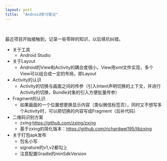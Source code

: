 ```yaml
---
layout: post
title:  "Android学习笔记" 
---
```


<br />

最近项目开始接触到，记录一些零碎的知识，以后填坑纠错。

 - 关于工具
   - Android Studio
 - 关于Layout
   - Android的View和Activity的耦合度很小，View用xml文件实现，多个View可以组合成一定的布局，即Layout
 - Activity的认识
   - Activity的切换与画面之间的传参（引入Intent声明切换的上下文，并进行Activity的切换，Bundle对象的引入方便批量传参）
 - Fragment的认识
   - 如果画面的一个位置想更换显示内容（类似微信标签页），同时又不想写多个Activity时，可以把切换的内容写成Fragment（后补代码）
 - 二维码识别方案
   - zxing:https://github.com/zxing/zxing
   - 基于zxing的简化版本：https://github.com/richardwei195/libzxing
 - 关于打包apk发布
   - 包名小写
   - signature的v1,v2都勾上
   - 注意配置Gradle的minSdkVersion
